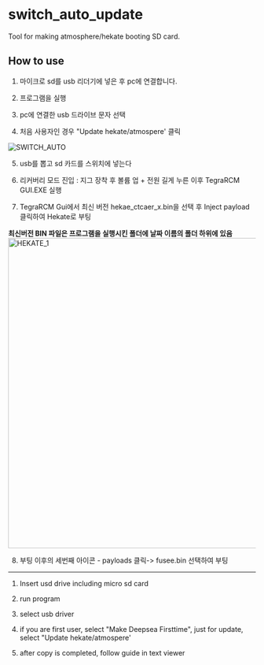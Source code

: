 # switch_auto_update

Tool for making atmosphere/hekate booting SD card.

## How to use

1. 마이크로 sd를 usb 리더기에 넣은 후 pc에 연결합니다.

2. 프로그램을 실행

3. pc에 연결한 usb 드라이브 문자 선택

4. 처음 사용자인 경우 "Update hekate/atmospere' 클릭

![SWITCH_AUTO](https://user-images.githubusercontent.com/52480056/207198477-1716eb6e-f5d7-4ec1-a243-81ebd41d34b8.gif)

5. usb를 뽑고 sd 카드를 스위치에 넣는다

6. 리커버리 모드 진입 : 지그 장착 후 볼륨 업 + 전원 길게 누른 이후 TegraRCM GUI.EXE 실행 

7. TegraRCM Gui에서 최신 버전 hekae_ctcaer_x.bin을 선택 후 Inject payload 클릭하여 Hekate로 부팅

**최신버전 BIN 파일은 프로그램을 실행시킨 폴더에 날짜 이름의 폴더 하위에 있음**
<img width="630" alt="HEKATE_1" src="https://user-images.githubusercontent.com/52480056/207199026-02603355-590f-4ade-b913-27a312413cbc.PNG">


8. 부팅 이후의 세번째 아이콘 - payloads 클릭-> fusee.bin 선택하여 부팅

---------------------------------------------------------------------------------


1. Insert usd drive including micro sd card

2. run program

3. select usb driver

4. if you are first user, select "Make Deepsea Firsttime", just for update, select "Update hekate/atmospere'

5. after copy is completed, follow guide in text viewer
